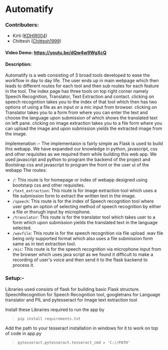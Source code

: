 # Automatify

### Contributers:
- Kirti ([KDHIR004](https://github.com/KDHIR004))
- Chittesh ([Chittesh1999](https://github.com/Chittesh1999))

#### Video Demo:  https://youtu.be/dQw4w9WgXcQ

#### Description:
Automatify is a web consisting of 3 broad tools developed to ease the workflow in day to day life. The user ends up in main webpage which then leads to different routes for each tool and then sub routes for each feature in the tool. The index page has three tools on top right corner namely Speech Recognition, Translator, Text Extraction and contact. clicking on speech recognition takes you to the index of that tool which then has two options of using a file as an input or a mic input from browser. clicking on Translator takes you to a form from where you can enter the text and choose the language upon submission of which shows the translated text on left pane. clicking on image extraction takes you to a file form where you can upload the image and upon submission yields the extracted image from the image.

Implemenation :-
The implementaion is fairly simple as Flask is used to build this webapp. We have expanded our knowledge in python, javascript, css and other requisites as we required them while building this web app. We used javascript and python to program the backend of the project and Bootstrap css and javascript to program the front or the user ui of the webapp 
The routes:
- `/`: This route is for homepage or index of webapp designed using bootstarp css and other requisites.
- `/text_extraction`: This route is for image extraction tool which uses a file submission form to extract the written text in the image.
- `/speech`: This route is for the index of Speech recognition tool where user gets an option of selecting method of speech recognition by either a file or thorugh input by microphone.
- `/translator`: This route is for the translator tool which takes user to a form which upon submission yields the translated text in the language selected.
- `/wavfile`: This route is for the speech recognition via file upload .wav file being only supported format which also uses a file submission form same as in text extraction tool.
- `/mic`: This route is for the speech recognition via microphone input from the browser which uses java script as we found it difficult to make a recording of user's voice and then send it to the flask backend to process it.


### Setup:-
Libraries used consists of flask for building basic Flask structure.
SpeechRecognition for Speech Recognition tool, googletrans for Language translator and PIL and pytesseract for Image text extraction tool

Install these Libraries required to run the app by
  > `pip install requirements.txt`

Add the path to your tesseract installation in windows for it to work on top of code in app.py
  > `pytesseract.pytesseract.tesseract_cmd = 'C://PATH'`

